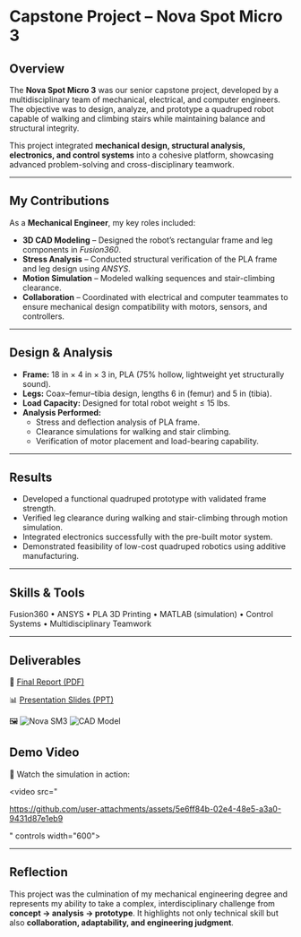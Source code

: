 # Capstone Project – Nova Spot Micro 3

## Overview
The **Nova Spot Micro 3** was our senior capstone project, developed by a multidisciplinary team of mechanical, electrical, and computer engineers. The objective was to design, analyze, and prototype a quadruped robot capable of walking and climbing stairs while maintaining balance and structural integrity.  

This project integrated **mechanical design, structural analysis, electronics, and control systems** into a cohesive platform, showcasing advanced problem-solving and cross-disciplinary teamwork.

---

## My Contributions
As a **Mechanical Engineer**, my key roles included:  
- **3D CAD Modeling** – Designed the robot’s rectangular frame and leg components in *Fusion360*.  
- **Stress Analysis** – Conducted structural verification of the PLA frame and leg design using *ANSYS*.  
- **Motion Simulation** – Modeled walking sequences and stair-climbing clearance.  
- **Collaboration** – Coordinated with electrical and computer teammates to ensure mechanical design compatibility with motors, sensors, and controllers.  

---

## Design & Analysis
- **Frame:** 18 in × 4 in × 3 in, PLA (75% hollow, lightweight yet structurally sound).  
- **Legs:** Coax–femur–tibia design, lengths 6 in (femur) and 5 in (tibia).  
- **Load Capacity:** Designed for total robot weight ≤ 15 lbs.  
- **Analysis Performed:**  
  - Stress and deflection analysis of PLA frame.  
  - Clearance simulations for walking and stair climbing.  
  - Verification of motor placement and load-bearing capability.  

---

## Results
- Developed a functional quadruped prototype with validated frame strength.  
- Verified leg clearance during walking and stair-climbing through motion simulation.  
- Integrated electronics successfully with the pre-built motor system.  
- Demonstrated feasibility of low-cost quadruped robotics using additive manufacturing.  

---

## Skills & Tools
Fusion360 • ANSYS • PLA 3D Printing • MATLAB (simulation) • Control Systems • Multidisciplinary Teamwork  

---

## Deliverables
📄 [Final Report (PDF)](https://github.com/user-attachments/files/22549265/Final.Report.pdf)

📊 [Presentation Slides (PPT)](https://docs.google.com/presentation/d/1IdZfZeLV0K9Kxx9CyLxk7PHI92A-8LUg/edit?usp=sharing&ouid=114097951442554774902&rtpof=true&sd=true) 

🖼️
![Nova SM3](https://github.com/user-attachments/assets/13f3084c-90a2-417b-b234-465fe6dcec3d)
![CAD Model](https://github.com/user-attachments/assets/4bff061c-5ada-4b67-b371-46fab4c32a5e)
## Demo Video
🎥 Watch the simulation in action:

<video src="

https://github.com/user-attachments/assets/5e6ff84b-02e4-48e5-a3a0-9431d87e1eb9

" controls width="600"></video>




---

## Reflection
This project was the culmination of my mechanical engineering degree and represents my ability to take a complex, interdisciplinary challenge from **concept → analysis → prototype**. It highlights not only technical skill but also **collaboration, adaptability, and engineering judgment**.

